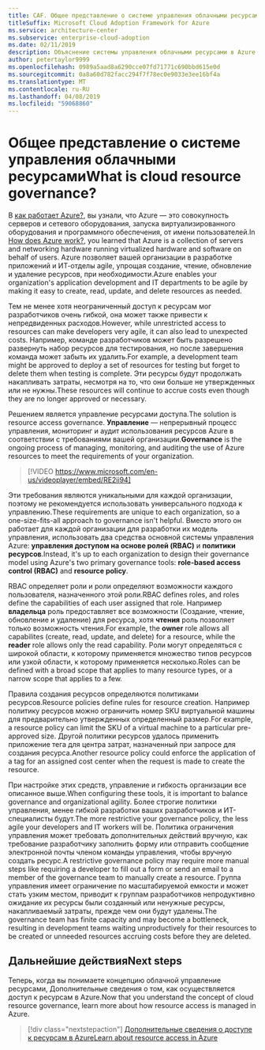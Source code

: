 ```yaml
---
title: CAF. Общее представление о системе управления облачными ресурсами
titleSuffix: Microsoft Cloud Adoption Framework for Azure
ms.service: architecture-center
ms.subservice: enterprise-cloud-adoption
ms.date: 02/11/2019
description: Объяснение системы управления облачными ресурсами в Azure
author: petertaylor9999
ms.openlocfilehash: 0989a5aad8a6290cce07fd71771c690bbd615e0d
ms.sourcegitcommit: 0a8a60d782facc294f7f78ec0e9033e3ee16bf4a
ms.translationtype: MT
ms.contentlocale: ru-RU
ms.lasthandoff: 04/08/2019
ms.locfileid: "59068860"
---
```

<!-- markdownlint-disable MD026 -->

# <a name="what-is-cloud-resource-governance"></a><span data-ttu-id="fdbe6-103">Общее представление о системе управления облачными ресурсами</span><span class="sxs-lookup"><span data-stu-id="fdbe6-103">What is cloud resource governance?</span></span>

<span data-ttu-id="fdbe6-104">В [как работает Azure?](what-is-azure.md), вы узнали, что Azure — это совокупность серверов и сетевого оборудования, запуска виртуализированного оборудования и программного обеспечения, от имени пользователей.</span><span class="sxs-lookup"><span data-stu-id="fdbe6-104">In [How does Azure work?](what-is-azure.md), you learned that Azure is a collection of servers and networking hardware running virtualized hardware and software on behalf of users.</span></span> <span data-ttu-id="fdbe6-105">Azure позволяет вашей организации в разработке приложений и ИТ-отделы agile, упрощая создание, чтение, обновление и удаление ресурсов, при необходимости.</span><span class="sxs-lookup"><span data-stu-id="fdbe6-105">Azure enables your organization's application development and IT departments to be agile by making it easy to create, read, update, and delete resources as needed.</span></span>

<span data-ttu-id="fdbe6-106">Тем не менее хотя неограниченный доступ к ресурсам мог разработчиков очень гибкой, она может также привести к непредвиденных расходов.</span><span class="sxs-lookup"><span data-stu-id="fdbe6-106">However, while unrestricted access to resources can make developers very agile, it can also lead to unexpected costs.</span></span> <span data-ttu-id="fdbe6-107">Например, команде разработчиков может быть разрешено развернуть набор ресурсов для тестирования, но после завершения команда может забыть их удалить.</span><span class="sxs-lookup"><span data-stu-id="fdbe6-107">For example, a development team might be approved to deploy a set of resources for testing but forget to delete them when testing is complete.</span></span> <span data-ttu-id="fdbe6-108">Эти ресурсы будут продолжать накапливать затраты, несмотря на то, что они больше не утвержденных или не нужны.</span><span class="sxs-lookup"><span data-stu-id="fdbe6-108">These resources will continue to accrue costs even though they are no longer approved or necessary.</span></span>

<span data-ttu-id="fdbe6-109">Решением является управление ресурсами доступа.</span><span class="sxs-lookup"><span data-stu-id="fdbe6-109">The solution is resource access governance.</span></span> <span data-ttu-id="fdbe6-110">**Управление** — непрерывный процесс управления, мониторинг и аудит использования ресурсов Azure в соответствии с требованиями вашей организации.</span><span class="sxs-lookup"><span data-stu-id="fdbe6-110">**Governance** is the ongoing process of managing, monitoring, and auditing the use of Azure resources to meet the requirements of your organization.</span></span>

<!-- markdownlint-disable MD034 -->

> [!VIDEO https://www.microsoft.com/en-us/videoplayer/embed/RE2ii94]

<!-- markdownlint-enable MD034 -->

<span data-ttu-id="fdbe6-111">Эти требования являются уникальными для каждой организации, поэтому не рекомендуется использовать универсального подхода к управлению.</span><span class="sxs-lookup"><span data-stu-id="fdbe6-111">These requirements are unique to each organization, so a one-size-fits-all approach to governance isn't helpful.</span></span> <span data-ttu-id="fdbe6-112">Вместо этого он работает для каждой организации для разработки их модель управления, использовать два средства основной системы управления Azure: **управления доступом на основе ролей (RBAC)** и **политики ресурсов**.</span><span class="sxs-lookup"><span data-stu-id="fdbe6-112">Instead, it's up to each organization to design their governance model using Azure's two primary governance tools: **role-based access control (RBAC)** and **resource policy**.</span></span>

<span data-ttu-id="fdbe6-113">RBAC определяет роли и роли определяют возможности каждого пользователя, назначенного этой роли.</span><span class="sxs-lookup"><span data-stu-id="fdbe6-113">RBAC defines roles, and roles define the capabilities of each user assigned that role.</span></span> <span data-ttu-id="fdbe6-114">Например **владельца** роль предоставляет все возможности (Создание, чтение, обновление и удаление) для ресурса, хотя **чтения** роль позволяет только возможность чтения.</span><span class="sxs-lookup"><span data-stu-id="fdbe6-114">For example, the **owner** role allows all capabilites (create, read, update, and delete) for a resource, while the  **reader** role allows only the read capability.</span></span> <span data-ttu-id="fdbe6-115">Роли могут определяться с широкой области, к которому применяется множество типов ресурсов или узкой области, к которому применяется несколько.</span><span class="sxs-lookup"><span data-stu-id="fdbe6-115">Roles can be defined with a broad scope that applies to many resource types, or a narrow scope that applies to a few.</span></span>

<span data-ttu-id="fdbe6-116">Правила создания ресурсов определяются политиками ресурсов.</span><span class="sxs-lookup"><span data-stu-id="fdbe6-116">Resource policies define rules for resource creation.</span></span> <span data-ttu-id="fdbe6-117">Например политику ресурсов можно ограничить номер SKU виртуальной машины для предварительно утвержденных определенный размер.</span><span class="sxs-lookup"><span data-stu-id="fdbe6-117">For example, a resource policy can limit the SKU of a virtual machine to a particular pre-approved size.</span></span> <span data-ttu-id="fdbe6-118">Другой политики ресурсов удалось применить приложение тега для центра затрат, назначенный при запросе для создания ресурса.</span><span class="sxs-lookup"><span data-stu-id="fdbe6-118">Another resource policy could enforce the application of a tag for an assigned cost center when the request is made to create the resource.</span></span>

<span data-ttu-id="fdbe6-119">При настройке этих средств, управление и гибкость организации все описанное выше.</span><span class="sxs-lookup"><span data-stu-id="fdbe6-119">When configuring these tools, it is important to balance governance and organizational agility.</span></span> <span data-ttu-id="fdbe6-120">Более строгие политики управления, менее гибкой разработки ваших разработчиков и ИТ-специалисты будут.</span><span class="sxs-lookup"><span data-stu-id="fdbe6-120">The more restrictive your governance policy, the less agile your developers and IT workers will be.</span></span> <span data-ttu-id="fdbe6-121">Политика ограничения управления может требовать дополнительных действий вручную, как требование разработчику заполнить форму или отправить сообщение электронной почты членом команды управления, чтобы вручную создать ресурс.</span><span class="sxs-lookup"><span data-stu-id="fdbe6-121">A restrictive governance policy may require more manual steps like requiring a developer to fill out a form or send an email to a member of the governance team to manually create a resource.</span></span> <span data-ttu-id="fdbe6-122">Группа управления имеет ограничение по масштабируемой емкости и может стать узким местом, приводит к группам разработчиков непродуктивно ожидание их ресурсы были созданный или ненужные ресурсы, накапливаемый затраты, прежде чем они будут удалены.</span><span class="sxs-lookup"><span data-stu-id="fdbe6-122">The governance team has finite capacity and may become a bottleneck, resulting in development teams waiting unproductively for their resources to be created or unneeded resources accruing costs before they are deleted.</span></span>

## <a name="next-steps"></a><span data-ttu-id="fdbe6-123">Дальнейшие действия</span><span class="sxs-lookup"><span data-stu-id="fdbe6-123">Next steps</span></span>

<span data-ttu-id="fdbe6-124">Теперь, когда вы понимаете концепцию облачной управление ресурсами, Дополнительные сведения о том, как осуществляется доступ к ресурсам в Azure.</span><span class="sxs-lookup"><span data-stu-id="fdbe6-124">Now that you understand the concept of cloud resource governance, learn more about how resource access is managed in Azure.</span></span>

> [!div class="nextstepaction"]
> [<span data-ttu-id="fdbe6-125">Дополнительные сведения о доступе к ресурсам в Azure</span><span class="sxs-lookup"><span data-stu-id="fdbe6-125">Learn about resource access in Azure</span></span>](azure-resource-access.md)
